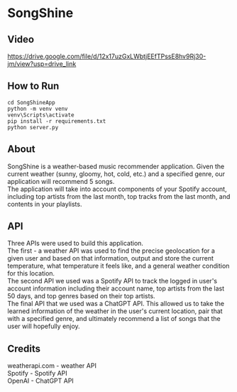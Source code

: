 # SongShine
## Video
https://drive.google.com/file/d/12x17uzGxLWbtjEEfTPssE8hv9Rj30-jm/view?usp=drive_link
## How to Run
```
cd SongShineApp
python -m venv venv
venv\Scripts\activate
pip install -r requirements.txt
python server.py
```
## About
SongShine is a weather-based music recommender application. Given the current weather (sunny, gloomy, hot, cold, etc.) and a specified genre, our application will recommend 5 songs. \
The application will take into account components of your Spotify account, including top artists from the last month, top tracks from the last month, and contents in your playlists. 

## API
Three APIs were used to build this application. \
The first - a weather API was used to find the precise geolocation for a given user and based on that information, output and store the current temperature, what temperature it feels like, and a general weather condition for this location. \
The second API we used was a Spotify API to track the logged in user's account information including their account name, top artists from the last 50 days, and top genres based on their top artists. \
The final API that we used was a ChatGPT API. This allowed us to take the learned information of the weather in the user's current location, pair that with a specified genre, and ultimately recommend a list of songs that the user will hopefully enjoy.

## Credits
weatherapi.com - weather API \
Spotify - Spotify API \
OpenAI - ChatGPT API
